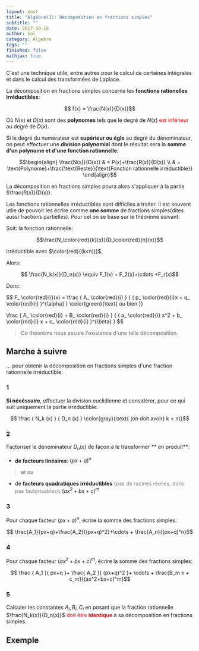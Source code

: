 ```yaml
---
layout: post
title: "Algèbre(3): Décomposition en fractions simples"
subtitle: ""
date: 2017-10-18
author: Sol
category: Algebre
tags: ""
finished: false
mathjax: true
---
```

C'est une technique utile, entre autres pour le calcul de certaines intégrales et dans le calcul des transformées de Laplace.

La décomposition en fractions simples concerne les **fonctions rationelles irréductibles**:

$$ f(x) = \frac{N(x)}{D(x)}$$

Où $N(x)$ et $D(x)$ sont des **polynomes** tels que le degré de $N(x)$ <span style="color:red"> est inférieur </span> au degré de $D(x)$.

Si le degré du numérateur est **supérieur ou égle** au degré du dénominateur, on peut effectuer une **division polynomial** dont le résultat sera la **somme d'un polynome et d'une fonction rationnelle**:

$$\begin{align}
    \frac{N(x)}{D(x)} & = P(x)+\frac{R(x)}{D(x)}  \\ 
    & = \text{Polynome}+\frac{\text{Reste}}{\text{Fonction rationnelle irréductible}}
\end{align}$$

La décomposition en fractions simples poura alors s'appliquer à la partie $\frac{R(x)}{D(x)}. 

Les fonctions rationnelles irréductibles sont difficiles à traiter. Il est souvent utile de pouvoir les écrire comme **une somme** de fractions simples(dites aussi fractions partielles). Pour cel on se base sur le théorème suivant:

Soit: la fonction rationnelle:

$$\frac{N_\color{red}{k}(x)}{D_\color{red}{n}(x)}$$ 

irréductible avec $\color{red}{(k<n))}$,

Alors:

$$ \frac{N_k(x)}{D_n(x)} \equiv F_1(x) + F_2(x)+\cdots +F_r(x)$$

Donc:

$$ 
F_ \color{red}{i}(x) =
\frac
{
    A_ \color{red}{i}
}
{
    (
        p_ \color{red}{i}x +
        q_ \color{red}{i}
    )^{\alpha}
}
\color{green}{\text{ ou bien }}

\frac 
{
    A_ \color{red}{i} +
    B_ \color{red}{i}
} 
{
    (
        a_ \color{red}{i} x^2 +
        b_ \color{red}{i} x +
        c_ \color{red}{i}
    )^{\beta}
} $$

> Ce théorème nous assure l'existence d'une telle décomposition.

## Marche à suivre
... pour obtenir la décomposition en fractions simples d'une fraction rationnelle irréductible:

### 1
**Si nécéssaire**, effectuer la division euclidienne et considérer, pour ce qui suit uniquement la partie irréductible:

$$ \frac { N_k (x) } { D_n (x) } \color{gray}{\text{ (on doit avoir} k < n)}$$

### 2
Factoriser le dénominateur $D_n (x)$ de façon à le transformer ** en produit**:
* **de facteurs linéaires**: $(px + q)^n$
> et ou
* de **facteurs quadratiques irréductibles** <span style="color:gray">(pas de racines réelles, donc pas factorisables)</span>: $(ax^2+bx+c)^m$

### 3
Pour chaque facteur $(px+q)^n$, écrire la somme des fractions simples:

$$ \frac{A_1}{px+q}+\frac{A_2}{(px+q)^2}+\cdots + \frac{A_n}{(px+q)^n}$$

### 4
Pour chaque facteur $(ax^2+bx+c)^m$, écrire la somme des fractions simples:

$$ \frac { A_1 }{ px+q }+ \frac{ A_2 }{ (px+q)^2 }+ \cdots + \frac{B_m x + c_m}{(ax^2+bx+c)^m}$$

### 5
Calculer les constantes $A_i, B_i, C_i$ en posant que la fraction rationnelle $\frac{N_k(x)}{D_n(x)}$ <span style="color:red"> doit être **identique** </span> à sa décomposition en fractions simples.

## Exemple
